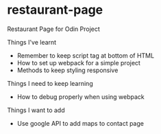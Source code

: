 # restaurant-page
Restaurant Page for Odin Project

Things I've learnt
- Remember to keep script tag at bottom of HTML
- How to set up webpack for a simple project
- Methods to keep styling responsive

Things I need to keep learning
- How to debug properly when using webpack

Things I want to add 
- Use google API to add maps to contact page